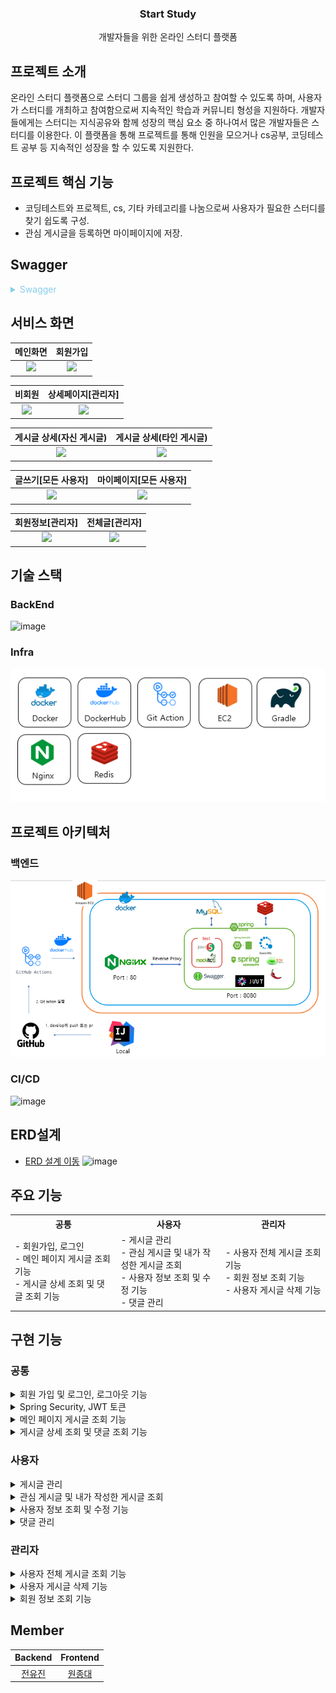 <div align="center">

###  Start Study
개발자들을 위한 온라인 스터디 플랫폼

</div>

## 프로젝트 소개

온라인 스터디 플랫폼으로 스터디 그룹을 쉽게 생성하고 참여할 수 있도록 하며, 사용자가 스터디를 개최하고 참여함으로써 지속적인 학습과 커뮤니티 형성을 지원하다.
개발자들에게는 스터디는 지식공유와 함께 성장의 핵심 요소 중 하나여서 많은 개발자들은 스터디를 이용한다. 이 플랫폼을 통해 프로젝트를 통해 인원을 모으거나 cs공부, 코딩테스트 공부 등 지속적인 성장을 할 수 있도록 지원한다.


## 프로젝트 핵심 기능

- 코딩테스트와 프로젝트, cs, 기타 카테고리를 나눔으로써 사용자가 필요한 스터디를 찾기 쉽도록 구성.
- 관심 게시글을 등록하면 마이페이지에 저장.
## Swagger

<details><summary style="color:skyblue"> Swagger </summary>

 ![image](https://github.com/user-attachments/assets/8d9dedb8-4495-4bc2-9e61-afdb7f04c1ed)
 ![image](https://github.com/user-attachments/assets/dda24443-3bb6-4239-ab2e-c45d50e748bf)
 ![image](https://github.com/user-attachments/assets/f33614c6-8c55-42ea-9c60-d37777c7fdaf)



</details>

## 서비스 화면
|           메인화면                   |                        회원가입                    |     
| :------------------------------------------: | :------------------------------------------------: |
| <img width="100%" src="https://github.com/Study-Blog-Project/Backend/assets/70208747/a295d05c-ab3e-4761-8311-d91f01ad6917"/> | <img width="100%" src="https://github.com/Study-Blog-Project/Backend/assets/70208747/378f02a9-3614-435f-a33e-b8b3971862af"/> | 

|           비회원                   |                        상세페이지[관리자]               | 
| :------------------------------------------: | :------------------------------------------------: |
| <img width="100%" src="https://github.com/Study-Blog-Project/Backend/assets/70208747/fd45bba1-964d-4393-b86b-6978dea5de2d"/> | <img width="100%" src="https://github.com/Study-Blog-Project/Backend/assets/70208747/691cd102-caee-4813-ac92-fea20673d652"/> | 

|           게시글 상세(자신 게시글)                   |                        게시글 상세(타인 게시글)   |     
| :------------------------------------------: | :------------------------------------------------: |
| <img width="100%" src="https://github.com/Study-Blog-Project/Backend/assets/70208747/87dfe5a5-8355-4202-bd70-bd4bf4597a58"/> | <img width="100%" src="https://github.com/Study-Blog-Project/Backend/assets/70208747/d8eacf3e-39e8-4e6e-a0bf-c1f99fa32a81"/> | 

|         글쓰기[모든 사용자]                   |                        마이페이지[모든 사용자]   |     
| :------------------------------------------: | :------------------------------------------------: |
| <img width="100%" src="https://github.com/Study-Blog-Project/Backend/assets/70208747/3fbdc79f-8c60-49cc-b4fd-0ee5c19f3161"/> | <img width="100%" src="https://github.com/Study-Blog-Project/Backend/assets/70208747/f4f264eb-37c9-4e55-b7a1-7a445d2a1f2a"/> | 


|         회원정보[관리자]                   |                        전체글[관리자]   |     
| :------------------------------------------: | :------------------------------------------------: |
| <img width="100%" src="https://github.com/Study-Blog-Project/Backend/assets/70208747/9e2ae7b6-39b4-40a0-be28-3254825aa56d"/> | <img width="100%" src="https://github.com/Study-Blog-Project/Backend/assets/70208747/17d1e869-d8cb-4181-bff3-cb22efbd9241"/> | 


## 기술 스택

### BackEnd
![image](https://github.com/Study-Blog-Project/Backend/assets/70208747/68a1c916-288d-4191-bdca-37ae241b5cc5)


### Infra
![img_1.png](img_1.png)


## 프로젝트 아키텍처

### 백엔드
![img.png](img.png)


### CI/CD
![image](https://github.com/Study-Blog-Project/Backend/assets/70208747/339ad38b-8d54-4dcd-960c-e542c751169b)

## ERD설계
 - [ERD 설계 이동](https://www.erdcloud.com/d/zAY3Zk8H7Eq3xAnsg)
![image](https://github.com/Study-Blog-Project/Backend/assets/70208747/5ad6b003-f039-4b12-8439-f38e4c614fac)

## 주요 기능

<table align="center"><!-- 팀원 표 -->
  <tr>
   <th>
    공통
   </th>
   <th>
    사용자
   </th>
   <th >
    관리자
   </th>
   </tr>
  <tr>
   <td align="left" width="350px" class="공통">
    - 회원가입, 로그인
    <br/>
    - 메인 페이지 게시글 조회 기능
         <br/>
    - 게시글 상세 조회 및 댓글 조회 기능 
   </td>
   <td align="left" width="350px" class="사용자 및 관리자">
    - 게시글 관리 
    <br/>
    - 관심 게시글 및 내가 작성한 게시글 조회 
    <br/>
    - 사용자 정보 조회 및 수정 기능
       <br/>
    - 댓글 관리 
   </td>
   <td align="left" width="350px" class="관리자">
    - 사용자 전체 게시글 조회 기능
    <br/>
    - 회원 정보 조회 기능 
    <br/>
    - 사용자 게시글 삭제 기능
   </td>
  </tr>
</table>

## 구현 기능

### 공통

<details>
  <summary>회원 가입 및 로그인, 로그아웃 기능</summary>

- **구현 기능** <br>
    - 사용자 회원 가입 및 로그인 및 로그아웃 기능

- **구현 방법** <br>
    - 회원 가입 : 사용자 회원 정보를 받아 DB 저장
      - 회원가입 : passwordEncoder를 통해 비밀번호 암호화
      - 비밀번호와 비밀번호 확인이 같은지 체크
      - 이미 가입한 회원인지 확인
    - 로그인 : 로그인 양식을 받아 DB의 비밀번호와 같은지 확인 후, Access Token, Refresh Token 발급
    - 로그아웃: 로그아웃 요청 시, Refresh Token 제거
</details>

<details>
  <summary> Spring Security, JWT 토큰</summary>

- **구현 기능** <br>
    - Spring Security, JWT 
- **구현 방법** <br>
    - JWT
      - 로그인 시,  Refresh Token DB에 저장
      - Access Token 만료 시, 발급한 Refresh Token와 DB에 있는 Refresh Token과 비교 후 Access Token  재발급
  - Spring Security 
    - 사용자, 관리자 권한 설정하여 API 요청에 따라 접근 제어
</details>

<details>
  <summary> 메인 페이지 게시글 조회 기능</summary>

- **구현 기능** <br>
    - 모집 중인 게시글 조회 기능
    - 카테고리는 기타, CS, 전체, 코테, 프로젝트로 조회 가능
    - 조회 순서는 최신순, 인기순으로 조회 가능
- **구현 방법** <br>
    - 기본 정렬은 최신순으로 조회되며, 카테고리는 전체 조회로 됨
    - 카테고리 및 주문 순서 별 게시글 조회
      - 카테고리 및 주문 순서에 대한 정보를 받아 Querydsl 동적 쿼리를 이용하여 모집중인 게시글만 조회
    -  `PageableExecutionUtils` 사용하여 페이징 처리하여 게시글 조회
    - null값을 이용하여 동적 쿼리를 이용하여 게시 조회
    - 서브 쿼리를 이용하여 댓글 수 조회
    - board테이블과 join하여 조회수 조회
    - 10개씩 게시글 조회가 되며,  크기 조절 가능</details>

<details>
  <summary> 게시글 상세 조회 및 댓글 조회 기능 </summary>

- **구현 기능** <br>
    - 게시글 상세 조회 및 댓글 조회 기능
- **구현 방법** <br>
    - 쿠키를 통해 조회수 중복 방지
    - 게시글 번호를 이용하여 DB에서 select
    - Access Token이 존재하는 경우,  사용자의 Id를 통해 해당 게시글이 관심 게시글인지 판단
    - 댓글 조회 기능
      - 해당 게시글 댓글들 가져오기
      - 댓글들 중에서 내 댓글인지 확인 및 삭제된 댓글인지 확인 
</details>

###  사용자

<details>
  <summary> 게시글 관리  </summary>

- **구현 기능** <br>
    - 게시글 등록 , 수정 , 삭제  및 모집 여부 변경 기능
- **구현 방법** <br>
    - 게시글 등록
      - 게시글 등록 정보를 받아, DB에 게시글 등록
    - 게시글 수정
      - 수정할 카테고리 및 제목, 내용에 대한 정보를 받아 존재하는 게시글인지 판단 후, DB 수정
    - 게시글 삭제
      - 댓글 또는 관심글이 있는 게시글일 경우, DB에서 삭제 불가
      - 댓글 또는 관심글이 없는 게시글일 경우, DB에서 삭제 가능
    - 모집 여부 수정
      - 모집 구분( 모집중, 모집완료 )
      - 수정할 모집 구분에 대한 정보를 제공 받아, 게시글이 존재하는지 검사 후  수정
</details>
<details>
  <summary> 관심 게시글 및 내가 작성한 게시글 조회   </summary>

- **구현 기능** <br>
    - 게시글 등록 , 수정 , 삭제  및 모집 여부 변경 기능
    - 관심 게시글 조회, 등록, 삭제 기능 및 내가 작성한 게시글 조회
      - 관심 게시글 조회 및 내가 작성한 게시글 조회
      - 카테고리는 기타, CS, 전체, 코테, 프로젝트 조회
      - 조회 순서는 최신순, 인기순으로 조회 
  
- **구현 방법** <br>
    - 관심 게시글 조회 및 내가 작성한 게시글 조회
      - 기본 정렬은 카테고리는 전체, 조회 순서는 최신순, 모집 여부는모집중, 모집완료로 조회
      - 모집 여부, 카테고리, 주문 순서에 대한 정보를 받고, Access Token을 통해 현재 사용자 정보에 대해 제공 받아 Querydsl의  `PageableExecutionUtils`이용하여 페이징 처리
      - null값을 이용하여 동적 쿼리를 이용하여 게시글 조회
      - 서브 쿼리를 이용하여 댓글 수 조회
      - board와 join하여 조회수 조회
      - 10개씩 게시글 조회되며, 크기 조절 가능
</details>

<details>
  <summary> 사용자 정보 조회 및 수정 기능 </summary>

- **구현 기능** <br>
    - 사용자 정보 조회 및 수정 기능
- **구현 방법** <br>
    - 사용자 정보 조회
      - Access Token을 통해 현재 사용자가 있는지 검사 후, 정보 조회
    - 사용자 정보 수정
      - 사용자 정보 수정 관련 데이터를 받아 사용자가 있는지 검사 후, 사용자 정보 수정
</details>
<details>
  <summary> 댓글 관리  </summary>

- **구현 기능** <br>
    - 댓글 등록, 수정, 삭제 기능
- **구현 방법** <br>
    - 댓글 등록
      - 게시글 번호와 부모 댓글 번호, 댓글 내용에 대한 정보를 받는다.
      - 부모 댓글이 null이 아닌 경우,  대댓글로 작성되어 DB에 Insert한다.
    - 댓글 수정
      - 댓글 번호와 내용에 대한 정보를 받아 해당 댓글을 DB에 Update한다.
    - 댓글 삭제
      -   선택한 해당 댓글 번호에 대한 정보를 받아 해당 댓글과 부모 댓글을 fetch join을 이용하여 한꺼번에 가져온다.
      -   해당 댓글에 대댓글이 있는 상태라면, 해당 댓글을 삭제 여부 컬럼에서 TURE로 DB에 Update한다
      -   해당 댓글에 대댓글이 없다면, 부모 댓글 DB에서 삭제한다.
      -   orphanRemoval = true 로 부모 댓글이 삭제되면 해당 댓글도 삭제된다.
</details>

### 관리자
<details>
  <summary> 사용자 전체 게시글 조회 기능  </summary>

- **구현 기능** <br>
    - 사용자 전체 게시글 조회 기능
      - 모집 여부는 모집중, 모집완료 및 둘 다(모집중, 모집완료) 로 조회 가능
      - 카테고리는 기타, CS, 전체, 코테, 프로젝트로 조회 가능
      - 조회 순서는 최신순, 인기순으로 조회 가능
- **구현 방법** <br>
  - 전체 게시글 조회 기능
    - 기본 정렬은 카테고리는 전체, 조회 순서는 최신순, 모집 여부는모집중, 모집완료 모두 조회
    - 모집 여부, 카테고리, 주문 순서에 대한 정보를 받고 Querydsl의 `PageableExecutionUtils`이용하여 페이징 처리
    - null값을 이용하여 동적 쿼리를 이용하여 게시글 조회
    - 서브 쿼리를 이용하여 댓글 수 조회
    - board와 join을 조회수 조회
    - 10개 씩 게시글 조회되며, 크기 조절 가능
</details>
<details>
  <summary> 사용자 게시글 삭제 기능   </summary>

- **구현 기능** <br>
    - 관리자가  사용자 게시글 삭제하는 기능
- **구현 방법** <br>
    - 해당 게시글 번호에 대한 정보를 제공 받아 게시글이 있는지 판단한다.
    - 해당 게시글을 삭제여부커럼에 True라고 DB에 Update
    - 게시글의 제목을 “관리자로 의해 게시글 삭제” 로 DB에 Update
    - 게시글 내용을  “관리자로 의해 게시글 삭제되었습니다.”로 DB에 Update

</details>
<details>
  <summary> 회원 정보 조회 기능   </summary>

- **구현 기능** <br>
    - 회원 정보 전체 조회 및 특정 문자열에 시작하는 모든 회원 정보 제공
- **구현 방법** <br>
    - Querydsl의 동적 쿼리를 null값을 이용하여 회원 정체를 제공 받거나 startsWith()를 이용하여 특정 문자열에 시작되는 사용자 정보 조회
</details>

## Member

|           Backend                    |                        Frontend                    |
| :------------------------------------------: | :------------------------------------------------: |
|  [전유진](https://github.com/jacomyou0121)  |  [원종대](https://github.com/blkaka66)  |  
